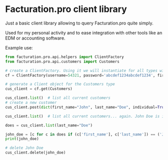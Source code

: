 # Facturation.pro client library

Just a basic client library allowing to query Facturation.pro quite simply.

Used for my personal activity and to ease integration with other tools like an EDM
or accounting software.

Example use:

```python
from facturation.pro.api.helpers import ClientFactory
from facturation.pro.api.customers import Customers

# create a ClientFactory. Using it we will instantiate for all types with the same parameters.
cf = ClientFactory(username=54321, password='abcdef1234abcdef1234', firm_id=12345, identifier='foobar@mycompany.net')

# generate a Client object for the Customers type
cus_client = cf.get(Customers)

cus_client.list()  # list all current customers
# create a new customer
cus_client.post(dict(first_name="John", last_name="Doe", individual=True, company=False, country="FR", city="Paris", street="2 rue des Lapins Bleus", zip_code=75019))

cus_client.list()  # list all current customers... again. John Doe is in there

does = cus_client.list(last_name="Doe")

john_doe = [c for c in does if (c['first_name'], c['last_name']) == ('John', 'Doe')][0]
print(john_doe)

# delete John Doe
cus_client.delete(john_doe)
```
